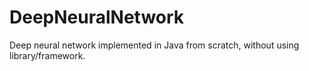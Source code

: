 # DeepNeuralNetwork
Deep neural network implemented in Java from scratch, without using library/framework.
